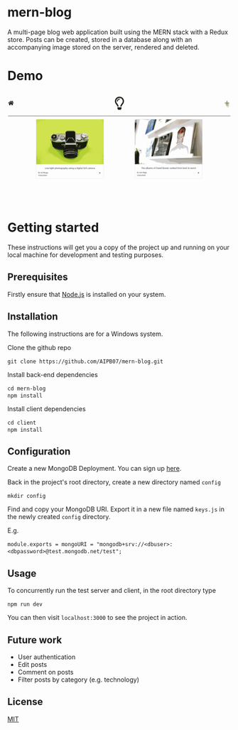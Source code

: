 # mern-blog
A multi-page blog web application built using the MERN stack with a Redux store. Posts can be created, stored in a database along with an accompanying image stored on the server, rendered and deleted.

# Demo
![Blog](demo/blog.gif)

# Getting started
These instructions will get you a copy of the project up and running on your local machine for development and testing purposes.

## Prerequisites
Firstly ensure that [Node.js](https://nodejs.org/en/download/) is installed on your system.

## Installation
The following instructions are for a Windows system.

Clone the github repo
```
git clone https://github.com/AIPB07/mern-blog.git
```
Install back-end dependencies
```
cd mern-blog
npm install
```
Install client dependencies
```
cd client
npm install
```

## Configuration
Create a new MongoDB Deployment. You can sign up [here](https://www.mongodb.com/cloud/atlas).

Back in the project's root directory, create a new directory named `config`
```
mkdir config
```
Find and copy your MongoDB URI. Export it in a new file named `keys.js` in the newly created `config` directory. 

E.g.
```
module.exports = mongoURI = "mongodb+srv://<dbuser>:<dbpassword>@test.mongodb.net/test";
```
## Usage
To concurrently run the test server and client, in the root directory type
```
npm run dev
```
You can then visit `localhost:3000` to see the project in action.
## Future work
* User authentication
* Edit posts
* Comment on posts
* Filter posts by category (e.g. technology)
## License
[MIT](https://choosealicense.com/licenses/mit/)